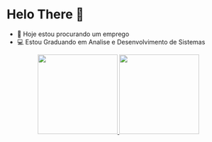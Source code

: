 # Helo There 👋

- 👀 Hoje estou procurando um emprego
- 💻 Estou Graduando em Analise e Desenvolvimento de Sistemas

<div align="center">
  <a href="https://github.com/MarcusLopeshub">
  <img height="180em" src="https://github-readme-stats.vercel.app/api?username=MarcusLopeshub&show_icons=true&theme=dark&include_all_commits=true&count_private=true"/>
  <img height="180em" src="https://github-readme-stats.vercel.app/api/top-langs/?username=MarcusLopeshub&layout=compact&langs_count=7&theme=dark"/>
</div>
